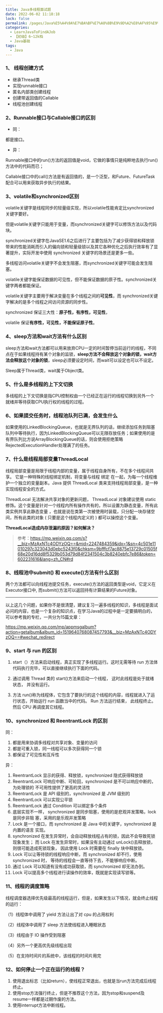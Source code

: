 ```yaml
---
title: Java多线程面试题
date: 2022-06-02 11:18:18
lock: false
permalink: /pages/Java%E5%A4%9A%E7%BA%BF%E7%A8%8B%E9%9D%A2%E8%AF%95%E9%A2%98
categories: 
  - LearnJavaToFindAJob
  - 【初级】6~12k档
  - Java基础
tags: 
  - Java
---
```

### 1、 线程创建方式

- 继承Thread类
- 实现runnable接口
- 匿名内部类创建线程
- 创建带返回值的Callable
- 线程池创建线程



### 2、Runnable接口与Callable接口的区别

- 同：

都是接口。

- 异：

Runnable接口中的run()方法的返回值是void，它做的事情只是纯粹地去执行run()方法中的代码而已；

Callable接口中的call()方法是有返回值的，是一个泛型，和Future、FutureTask配合可以用来获取异步执行的结果。



### 3、volatile和synchronized区别

volatile关键字是线程同步的轻量级实现，所以volatile性能肯定比synchronized关键字要好。

但是volatile关键字只能用于变量，而synchronized关键字可以修饰方法以及代码块。

synchronized关键字在JavaSE1.6之后进行了主要包括为了减少获得锁和释放锁带来的性能消耗而引入的偏向锁和轻量级锁以及其它各种优化之后执行效率有了显著提升，实际开发中使用 synchronized 关键字的场景还是更多一些。

多线程访问volatile关键字不会发生阻塞，而synchronized关键字可能会发生阻塞。

volatile关键字能保证数据的可见性，但不能保证数据的原子性。synchronized关键字两者都能保证。

volatile关键字主要用于解决变量在多个线程之间的**可见性**，而 synchronized关键字解决的是多个线程之间访问资源的同步性。

synchronized 保证三大性：**原子性，有序性，可见性**，

volatile 保证**有序性，可见性，不能保证原子性**。



### 4、sleep方法和wait方法有什么区别

sleep方法和wait方法都可以用来放弃CPU一定的时间暂停当前运行的线程，不同点在于如果线程持有某个对象的监锁，**sleep方法不会释放这个对象的锁，wait方法会释放这个对象的锁**，sleep必须要设定时间，而wait可以设定也可以不设定。

Sleep属于Thread类，wait属于Object类。



### 5、什么是多线程的上下文切换

多线程的上下文切换是指CPU控制权由一个已经正在运行的线程切换到另外一个就绪并等待获取CPU执行权的线程的过程。



### 6、如果提交任务时，线程池队列已满，会发生什么

如果使用的LinkedBlockingQueue，也就是无界队列的话，继续添加任务到阻塞队列中等待执行，因为LinkedBlockingQueue可以无限存放任务；如果使用的是有界队列比方说ArrayBlockingQueue的话，则会使用拒绝策略RejectedExecutionHandler处理满了的任务。



### 7、什么是线程局部变量ThreadLocal

线程局部变量是局限于线程内部的变量，属于线程自身所有，不在多个线程间共享。 它是一种特殊的线程绑定机制，将变量与线程 绑定 在一起，为每一个线程维护一个独立的变量副本。Java 提供 ThreadLocal 类来支持线程局部变量，是一种实现线程安全的方式。

ThreadLocal 无法解决共享对象的更新问题， ThreadLocal 对象建议使用 static修饰。这个变量是针对一个线程内所有操作共有的，所以设置为静态变量，所有此类实例共享此静态变量 ，也就是说在类第一次被使用时装载，只分配一块存储空间，所有此类的对象 ( 只要是这个线程内定义的 ) 都可以操控这个变量。

**ThreadLocal造成内存泄漏的原因？如何解决？**

> 参考：https://mp.weixin.qq.com/s?__biz=MzAxNTc4ODYzOQ==&mid=2247484359&idx=1&sn=4c501e11010297c323043d0ebc5243f0&chksm=9bfffcf7ac8875e13729c01505f68e20d16dd8f5329b053d79d84f2341504c3b8240ebfc7e86&token=602231616&lang=zh_CN#rd



### 8、线程池中submit() 和 execute()方法有什么区别

两个方法都可以向线程池提交任务，execute()方法的返回类型是void，它定义在Executor接口中, 而submit()方法可以返回持有计算结果的Future对象。



---

以上这几个问题，如果你不是很清楚，建议复习一遍多线程的知识，多线程是面试必问的内容，也是一个复杂的知识点，在学习Java的过程中是一定要搞明白的，可以参考我的专栏，一共分为15篇文章：

https://mp.weixin.qq.com/mp/appmsgalbum?action=getalbum&album_id=1519640768087457793&__biz=MzAxNTc4ODYzOQ==#wechat_redirect



### 9、start 与 run 的区别

1. start（）方法来启动线程，真正实现了多线程运行。这时无需等待 run 方法体代码执行完毕，可以直接继续执行下面的代码。

2. 通过调用 Thread 类的 start()方法来启动一个线程， 这时此线程是处于就绪状态， 并没有运行。

3. 方法 run()称为线程体，它包含了要执行的这个线程的内容，线程就进入了运行状态，开始运行 run 函数当中的代码。 Run 方法运行结束， 此线程终止。然后 CPU 再调度其它线程。

   

###  10、synchronized 和   ReentrantLock 的区别

同：

1.  都是用来协调多线程对共享对象、变量的访问
2.  都是可重入锁，同一线程可以多次获得同一个锁
3.  都保证了可见性和互斥性

异：

1.  ReentrantLock 显示的获得、释放锁，synchronized 隐式获得释放锁
2.  ReentrantLock 可响应中断、可轮回，synchronized 是不可以响应中断的，为处理锁的
不可用性提供了更高的灵活性
3.  ReentrantLock 是 API 级别的，synchronized 是 JVM 级别的
4.  ReentrantLock 可以实现公平锁
5.  ReentrantLock 通过 Condition 可以绑定多个条件
6.  底层实现不一样， synchronized 是同步阻塞，使用的是悲观并发策略，lock 是同步非阻
塞，采用的是乐观并发策略
7.  Lock 是一个接口，而 synchronized 是 Java 中的关键字，synchronized 是内置的语言
实现。
8.  synchronized 在发生异常时，会自动释放线程占有的锁，因此不会导致死锁现象发生；
而 Lock 在发生异常时，如果没有主动通过 unLock()去释放锁，则很可能造成死锁现象，
因此使用 Lock 时需要在 finally 块中释放锁。
9.  Lock 可以让等待锁的线程响应中断，而 synchronized 却不行，使用 synchronized 时，
等待的线程会一直等待下去，不能够响应中断。
10. 通过 Lock 可以知道有没有成功获取锁，而 synchronized 却无法办到。
11. Lock 可以提高多个线程进行读操作的效率，既就是实现读写锁等。



### 11、线程的调度策略

线程调度器选择优先级最高的线程运行，但是，如果发生以下情况，就会终止线程的运行：

（1）线程体中调用了 yield 方法让出了对 cpu 的占用权利

（2）线程体中调用了 sleep 方法使线程进入睡眠状态

（3）线程由于 IO 操作受到阻塞

（4）另外一个更高优先级线程出现

（5）在支持时间片的系统中，该线程的时间片用完



### 12、如何停止一个正在运行的线程？

1. 使用退出标志（比如return），使线程正常退出，也就是当run方法完成后线程终止。
2. 使用stop方法强行终止，但是不推荐这个方法，因为stop和suspend及resume一样都是过期作废的方法。
3. 使用interrupt方法中断线程。




